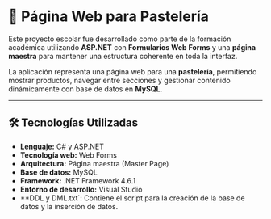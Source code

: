 # 🎂 Página Web para Pastelería

Este proyecto escolar fue desarrollado como parte de la formación académica utilizando **ASP.NET** con **Formularios Web Forms** y una **página maestra** para mantener una estructura coherente en toda la interfaz.

La aplicación representa una página web para una **pastelería**, permitiendo mostrar productos, navegar entre secciones y gestionar contenido dinámicamente con base de datos en **MySQL**.

---

## 🛠 Tecnologías Utilizadas

- **Lenguaje:** C# y ASP.NET
- **Tecnología web:** Web Forms
- **Arquitectura:** Página maestra (Master Page)
- **Base de datos:** MySQL
- **Framework:** .NET Framework 4.6.1
- **Entorno de desarrollo:** Visual Studio
- **DDL y DML.txt`: Contiene el script para la creación de la base de datos y la inserción de datos.
